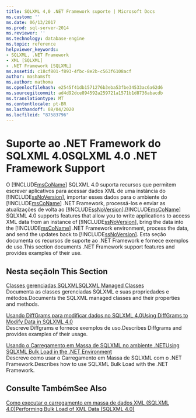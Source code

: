 ```yaml
---
title: SQLXML 4,0 .NET Framework suporte | Microsoft Docs
ms.custom: ''
ms.date: 06/13/2017
ms.prod: sql-server-2014
ms.reviewer: ''
ms.technology: database-engine
ms.topic: reference
helpviewer_keywords:
- SQLXML, .NET Framework
- XML [SQLXML]
- .NET Framework [SQLXML]
ms.assetid: c18cf801-f893-4fbc-8e2b-c563f6108acf
author: mashamsft
ms.author: mathoma
ms.openlocfilehash: e2545f41db1571276b3eba53fbe34533ac6a62d6
ms.sourcegitcommit: ad4d92dce894592a259721a1571b1d8736abacdb
ms.translationtype: MT
ms.contentlocale: pt-BR
ms.lasthandoff: 08/04/2020
ms.locfileid: "87583796"
---
```

# <a name="sqlxml-40-net-framework-support"></a><span data-ttu-id="97504-102">Suporte ao .NET Framework do SQLXML 4.0</span><span class="sxs-lookup"><span data-stu-id="97504-102">SQLXML 4.0 .NET Framework Support</span></span>
  <span data-ttu-id="97504-103">O [!INCLUDE[msCoName](../../includes/msconame-md.md)] SQLXML 4.0 suporta recursos que permitem escrever aplicativos para acessar dados XML de uma instância do [!INCLUDE[ssNoVersion](../../includes/ssnoversion-md.md)], importar esses dados para o ambiente do [!INCLUDE[msCoName](../../includes/msconame-md.md)] .NET Framework, processá-los e enviar as atualizações de volta ao [!INCLUDE[ssNoVersion](../../includes/ssnoversion-md.md)].</span><span class="sxs-lookup"><span data-stu-id="97504-103">[!INCLUDE[msCoName](../../includes/msconame-md.md)] SQLXML 4.0 supports features that allow you to write applications to access XML data from an instance of [!INCLUDE[ssNoVersion](../../includes/ssnoversion-md.md)], bring the data into the [!INCLUDE[msCoName](../../includes/msconame-md.md)] .NET Framework environment, process the data, and send the updates back to [!INCLUDE[ssNoVersion](../../includes/ssnoversion-md.md)].</span></span> <span data-ttu-id="97504-104">Esta seção documenta os recursos de suporte ao .NET Framework e fornece exemplos de uso.</span><span class="sxs-lookup"><span data-stu-id="97504-104">This section documents .NET Framework support features and provides examples of their use.</span></span>  
  
## <a name="in-this-section"></a><span data-ttu-id="97504-105">Nesta seção</span><span class="sxs-lookup"><span data-stu-id="97504-105">In This Section</span></span>  
 [<span data-ttu-id="97504-106">Classes gerenciadas SQLXML</span><span class="sxs-lookup"><span data-stu-id="97504-106">SQLXML Managed Classes</span></span>](../../relational-databases/sqlxml-annotated-xsd-schemas-xpath-queries/net-framework-classes/sqlxml-4-0-net-framework-support-managed-classes.md)  
 <span data-ttu-id="97504-107">Documenta as classes gerenciadas SQLXML e suas propriedades e métodos.</span><span class="sxs-lookup"><span data-stu-id="97504-107">Documents the SQLXML managed classes and their properties and methods.</span></span>  
  
 [<span data-ttu-id="97504-108">Usando DiffGrams para modificar dados no SQLXML 4.0</span><span class="sxs-lookup"><span data-stu-id="97504-108">Using DiffGrams to Modify Data in SQLXML 4.0</span></span>](../../relational-databases/sqlxml-annotated-xsd-schemas-xpath-queries/diffgram/sqlxml-4-0-net-framework-support-using-diffgrams-to-modify-data.md)  
 <span data-ttu-id="97504-109">Descreve Diffgrams e fornece exemplos de uso.</span><span class="sxs-lookup"><span data-stu-id="97504-109">Describes Diffgrams and provides examples of their usage.</span></span>  
  
 [<span data-ttu-id="97504-110">Usando o Carregamento em Massa de SQLXML no ambiente .NET</span><span class="sxs-lookup"><span data-stu-id="97504-110">Using SQLXML Bulk Load in the .NET Environment</span></span>](../../relational-databases/sqlxml-annotated-xsd-schemas-xpath-queries/sqlxml-4-0-net-framework-support-using-bulk-load.md)  
 <span data-ttu-id="97504-111">Descreve como usar o Carregamento em Massa de SQLXML com o .NET Framework.</span><span class="sxs-lookup"><span data-stu-id="97504-111">Describes how to use SQLXML Bulk Load with the .NET Framework.</span></span>  
  
## <a name="see-also"></a><span data-ttu-id="97504-112">Consulte Também</span><span class="sxs-lookup"><span data-stu-id="97504-112">See Also</span></span>  
 [<span data-ttu-id="97504-113">Como executar o carregamento em massa de dados XML &#40;SQLXML 4.0&#41;</span><span class="sxs-lookup"><span data-stu-id="97504-113">Performing Bulk Load of XML Data &#40;SQLXML 4.0&#41;</span></span>](../../relational-databases/sqlxml-annotated-xsd-schemas-xpath-queries/bulk-load-xml/performing-bulk-load-of-xml-data-sqlxml-4-0.md)  
  
  
